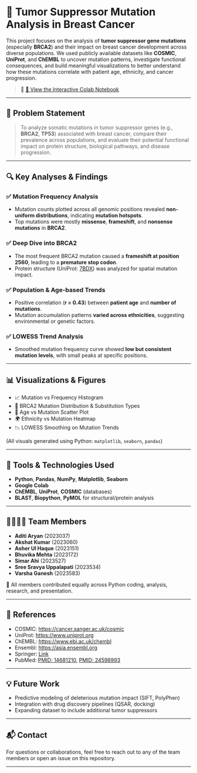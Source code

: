 # 🧬 Tumor Suppressor Mutation Analysis in Breast Cancer

This project focuses on the analysis of **tumor suppressor gene mutations** (especially **BRCA2**) and their impact on breast cancer development across diverse populations. We used publicly available datasets like **COSMIC**, **UniProt**, and **ChEMBL** to uncover mutation patterns, investigate functional consequences, and build meaningful visualizations to better understand how these mutations correlate with patient age, ethnicity, and cancer progression.

> 📍 [📗 View the Interactive Colab Notebook](https://colab.research.google.com/drive/1w2IO2YbfzSYzj1d0Fbag8gl6ZSQ8cfR_?usp=sharing)

---

## 🧠 Problem Statement

> To analyze somatic mutations in tumor suppressor genes (e.g., **BRCA2**, **TP53**) associated with breast cancer, compare their prevalence across populations, and evaluate their potential functional impact on protein structure, biological pathways, and disease progression.

---

## 🔍 Key Analyses & Findings

### ✅ Mutation Frequency Analysis
- Mutation counts plotted across all genomic positions revealed **non-uniform distributions**, indicating **mutation hotspots**.
- Top mutations were mostly **missense**, **frameshift**, and **nonsense mutations** in **BRCA2**.

### ✅ Deep Dive into BRCA2
- The most frequent BRCA2 mutation caused a **frameshift at position 2560**, leading to a **premature stop codon**.
- Protein structure (UniProt: [7BDX](https://cancer.sanger.ac.uk/cosmic3d/protein/BRCA2?pdb=7BDX)) was analyzed for spatial mutation impact.

### ✅ Population & Age-based Trends
- Positive correlation (**r = 0.43**) between **patient age** and **number of mutations**.
- Mutation accumulation patterns **varied across ethnicities**, suggesting environmental or genetic factors.

### ✅ LOWESS Trend Analysis
- Smoothed mutation frequency curve showed **low but consistent mutation levels**, with small peaks at specific positions.

---

## 📊 Visualizations & Figures

- 📈 Mutation vs Frequency Histogram  
- 🧬 BRCA2 Mutation Distribution & Substitution Types  
- 🧪 Age vs Mutation Scatter Plot  
- 🌍 Ethnicity vs Mutation Heatmap  
- 📉 LOWESS Smoothing on Mutation Trends  

(All visuals generated using Python: `matplotlib`, `seaborn`, `pandas`)

---

## 🧰 Tools & Technologies Used

- **Python**, **Pandas**, **NumPy**, **Matplotlib**, **Seaborn**  
- **Google Colab**  
- **ChEMBL**, **UniProt**, **COSMIC** (databases)  
- **BLAST**, **Biopython**, **PyMOL** for structural/protein analysis  

---

## 👨‍👩‍👧‍👦 Team Members

- **Aditi Aryan** (2023037)  
- **Akshat Kumar** (2023060)  
- **Asher Ul Haque** (2023151)  
- **Bhuvika Mehta** (2023172)  
- **Simar Ahi** (2023527)  
- **Sree Sravya Uppalapati** (2023534)  
- **Varsha Ganesh** (2023583)

📌 All members contributed equally across Python coding, analysis, research, and presentation.

---

## 📄 References

- COSMIC: https://cancer.sanger.ac.uk/cosmic  
- UniProt: https://www.uniprot.org  
- ChEMBL: https://www.ebi.ac.uk/chembl  
- Ensembl: https://asia.ensembl.org  
- Springer: [Link](https://link.springer.com/article/10.1007/s12609-024-00567-w)  
- PubMed: [PMID: 14681210](https://pubmed.ncbi.nlm.nih.gov/14681210/), [PMID: 24598993](https://pubmed.ncbi.nlm.nih.gov/24598993/)

---

## 💡 Future Work

- Predictive modeling of deleterious mutation impact (SIFT, PolyPhen)  
- Integration with drug discovery pipelines (QSAR, docking)  
- Expanding dataset to include additional tumor suppressors

---

## 📬 Contact

For questions or collaborations, feel free to reach out to any of the team members or open an issue on this repository.

---

